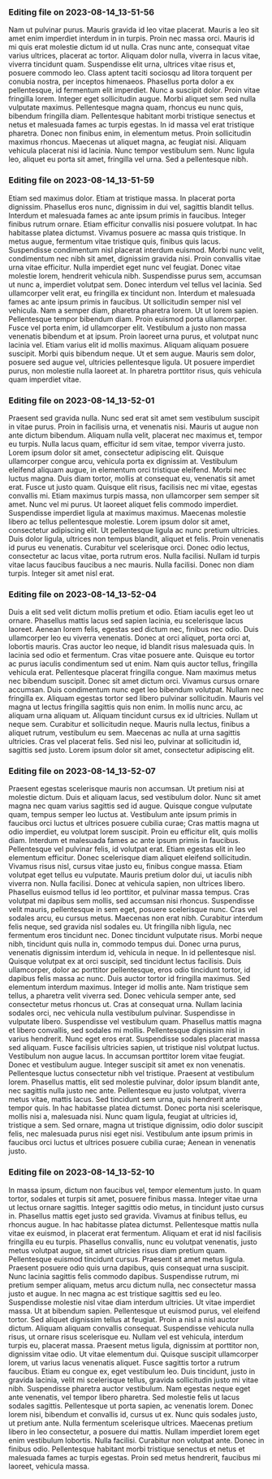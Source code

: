 

### Editing file on 2023-08-14_13-51-56

Nam ut pulvinar purus. Mauris gravida id leo vitae placerat. Mauris a leo sit amet enim imperdiet interdum in in turpis. Proin nec massa orci. Mauris id mi quis erat molestie dictum id ut nulla. Cras nunc ante, consequat vitae varius ultrices, placerat ac tortor. Aliquam dolor nulla, viverra in lacus vitae, viverra tincidunt quam. Suspendisse elit urna, ultrices vitae risus et, posuere commodo leo. Class aptent taciti sociosqu ad litora torquent per conubia nostra, per inceptos himenaeos. Phasellus porta dolor a ex pellentesque, id fermentum elit imperdiet. Nunc a suscipit dolor. Proin vitae fringilla lorem.
Integer eget sollicitudin augue. Morbi aliquet sem sed nulla vulputate maximus. Pellentesque magna quam, rhoncus eu nunc quis, bibendum fringilla diam. Pellentesque habitant morbi tristique senectus et netus et malesuada fames ac turpis egestas. In id massa vel erat tristique pharetra. Donec non finibus enim, in elementum metus. Proin sollicitudin maximus rhoncus. Maecenas ut aliquet magna, ac feugiat nisi. Aliquam vehicula placerat nisi id lacinia. Nunc tempor vestibulum sem. Nunc ligula leo, aliquet eu porta sit amet, fringilla vel urna. Sed a pellentesque nibh.




### Editing file on 2023-08-14_13-51-59

Etiam sed maximus dolor. Etiam at tristique massa. In placerat porta dignissim. Phasellus eros nunc, dignissim in dui vel, sagittis blandit tellus. Interdum et malesuada fames ac ante ipsum primis in faucibus. Integer finibus rutrum ornare. Etiam efficitur convallis nisi posuere volutpat. In hac habitasse platea dictumst. Vivamus posuere ac massa quis tristique. In metus augue, fermentum vitae tristique quis, finibus quis lacus. Suspendisse condimentum nisl placerat interdum euismod. Morbi nunc velit, condimentum nec nibh sit amet, dignissim gravida nisi.
Proin convallis vitae urna vitae efficitur. Nulla imperdiet eget nunc vel feugiat. Donec vitae molestie lorem, hendrerit vehicula nibh. Suspendisse purus sem, accumsan ut nunc a, imperdiet volutpat sem. Donec interdum vel tellus vel lacinia. Sed ullamcorper velit erat, eu fringilla ex tincidunt non. Interdum et malesuada fames ac ante ipsum primis in faucibus. Ut sollicitudin semper nisl vel vehicula. Nam a semper diam, pharetra pharetra lorem.
Ut ut lorem sapien. Pellentesque tempor bibendum diam. Proin euismod porta ullamcorper. Fusce vel porta enim, id ullamcorper elit. Vestibulum a justo non massa venenatis bibendum et at ipsum. Proin laoreet urna purus, et volutpat nunc lacinia vel. Etiam varius elit id mollis maximus. Aliquam aliquam posuere suscipit. Morbi quis bibendum neque. Ut et sem augue. Mauris sem dolor, posuere sed augue vel, ultricies pellentesque ligula. Ut posuere imperdiet purus, non molestie nulla laoreet at. In pharetra porttitor risus, quis vehicula quam imperdiet vitae.




### Editing file on 2023-08-14_13-52-01

Praesent sed gravida nulla. Nunc sed erat sit amet sem vestibulum suscipit in vitae purus. Proin in facilisis urna, et venenatis nisi. Mauris ut augue non ante dictum bibendum. Aliquam nulla velit, placerat nec maximus et, tempor eu turpis. Nulla lacus quam, efficitur id sem vitae, tempor viverra justo. Lorem ipsum dolor sit amet, consectetur adipiscing elit. Quisque ullamcorper congue arcu, vehicula porta ex dignissim at. Vestibulum eleifend aliquam augue, in elementum orci tristique eleifend. Morbi nec luctus magna. Duis diam tortor, mollis at consequat eu, venenatis sit amet erat. Fusce ut justo quam. Quisque elit risus, facilisis nec mi vitae, egestas convallis mi. Etiam maximus turpis massa, non ullamcorper sem semper sit amet. Nunc vel mi purus.
Ut laoreet aliquet felis commodo imperdiet. Suspendisse imperdiet ligula at maximus maximus. Maecenas molestie libero ac tellus pellentesque molestie. Lorem ipsum dolor sit amet, consectetur adipiscing elit. Ut pellentesque ligula ac nunc pretium ultricies. Duis dolor ligula, ultrices non tempus blandit, aliquet et felis. Proin venenatis id purus eu venenatis. Curabitur vel scelerisque orci. Donec odio lectus, consectetur ac lacus vitae, porta rutrum eros. Nulla facilisi. Nullam id turpis vitae lacus faucibus faucibus a nec mauris. Nulla facilisi. Donec non diam turpis. Integer sit amet nisl erat.




### Editing file on 2023-08-14_13-52-04

Duis a elit sed velit dictum mollis pretium et odio. Etiam iaculis eget leo ut ornare. Phasellus mattis lacus sed sapien lacinia, eu scelerisque lacus laoreet. Aenean lorem felis, egestas sed dictum nec, finibus nec odio. Duis ullamcorper leo eu viverra venenatis. Donec at orci aliquet, porta orci at, lobortis mauris. Cras auctor leo neque, id blandit risus malesuada quis.
In lacinia sed odio et fermentum. Cras vitae posuere ante. Quisque eu tortor ac purus iaculis condimentum sed ut enim. Nam quis auctor tellus, fringilla vehicula erat. Pellentesque placerat fringilla congue. Nam maximus metus nec bibendum suscipit. Donec sit amet dictum orci. Vivamus cursus ornare accumsan. Duis condimentum nunc eget leo bibendum volutpat. Nullam nec fringilla ex. Aliquam egestas tortor sed libero pulvinar sollicitudin.
Mauris vel magna ut lectus fringilla sagittis quis non enim. In mollis nunc arcu, ac aliquam urna aliquam ut. Aliquam tincidunt cursus ex id ultricies. Nullam ut neque sem. Curabitur et sollicitudin neque. Mauris nulla lectus, finibus a aliquet rutrum, vestibulum eu sem. Maecenas ac nulla at urna sagittis ultricies. Cras vel placerat felis. Sed nisi leo, pulvinar at sollicitudin id, sagittis sed justo. Lorem ipsum dolor sit amet, consectetur adipiscing elit.




### Editing file on 2023-08-14_13-52-07

Praesent egestas scelerisque mauris non accumsan. Ut pretium nisi at molestie dictum. Duis et aliquam lacus, sed vestibulum dolor. Nunc sit amet magna nec quam varius sagittis sed id augue. Quisque congue vulputate quam, tempus semper leo luctus at. Vestibulum ante ipsum primis in faucibus orci luctus et ultrices posuere cubilia curae; Cras mattis magna ut odio imperdiet, eu volutpat lorem suscipit. Proin eu efficitur elit, quis mollis diam. Interdum et malesuada fames ac ante ipsum primis in faucibus. Pellentesque vel pulvinar felis, id volutpat erat. Etiam egestas elit in leo elementum efficitur. Donec scelerisque diam aliquet eleifend sollicitudin. Vivamus risus nisl, cursus vitae justo eu, finibus congue massa. Etiam volutpat eget tellus eu vulputate. Mauris pretium dolor dui, ut iaculis nibh viverra non. Nulla facilisi.
Donec at vehicula sapien, non ultrices libero. Phasellus euismod tellus id leo porttitor, et pulvinar massa tempus. Cras volutpat mi dapibus sem mollis, sed accumsan nisi rhoncus. Suspendisse velit mauris, pellentesque in sem eget, posuere scelerisque nunc. Cras vel sodales arcu, eu cursus metus. Maecenas non erat nibh. Curabitur interdum felis neque, sed gravida nisl sodales eu. Ut fringilla nibh ligula, nec fermentum eros tincidunt nec. Donec tincidunt vulputate risus. Morbi neque nibh, tincidunt quis nulla in, commodo tempus dui. Donec urna purus, venenatis dignissim interdum id, vehicula in neque. In id pellentesque nisl. Quisque volutpat ex at orci suscipit, sed tincidunt lectus facilisis. Duis ullamcorper, dolor ac porttitor pellentesque, eros odio tincidunt tortor, id dapibus felis massa ac nunc. Duis auctor tortor id fringilla maximus.
Sed elementum interdum maximus. Integer id mollis ante. Nam tristique sem tellus, a pharetra velit viverra sed. Donec vehicula semper ante, sed consectetur metus rhoncus ut. Cras at consequat urna. Nullam lacinia sodales orci, nec vehicula nulla vestibulum pulvinar. Suspendisse in vulputate libero.
Suspendisse vel vestibulum quam. Phasellus mattis magna et libero convallis, sed sodales mi mollis. Pellentesque dignissim nisl in varius hendrerit. Nunc eget eros erat. Suspendisse sodales placerat massa sed aliquam. Fusce facilisis ultricies sapien, ut tristique nisl volutpat luctus. Vestibulum non augue lacus. In accumsan porttitor lorem vitae feugiat.
Donec et vestibulum augue. Integer suscipit sit amet ex non venenatis. Pellentesque luctus consectetur nibh vel tristique. Praesent at vestibulum lorem. Phasellus mattis, elit sed molestie pulvinar, dolor ipsum blandit ante, nec sagittis nulla justo nec ante. Pellentesque eu justo volutpat, viverra metus vitae, mattis lacus. Sed tincidunt sem urna, quis hendrerit ante tempor quis. In hac habitasse platea dictumst. Donec porta nisi scelerisque, mollis nisi a, malesuada nisi. Nunc quam ligula, feugiat at ultricies id, tristique a sem. Sed ornare, magna ut tristique dignissim, odio dolor suscipit felis, nec malesuada purus nisi eget nisi. Vestibulum ante ipsum primis in faucibus orci luctus et ultrices posuere cubilia curae; Aenean in venenatis justo.




### Editing file on 2023-08-14_13-52-10

In massa ipsum, dictum non faucibus vel, tempor elementum justo. In quam tortor, sodales et turpis sit amet, posuere finibus massa. Integer vitae urna ut lectus ornare sagittis. Integer sagittis odio metus, in tincidunt justo cursus in. Phasellus mattis eget justo sed gravida. Vivamus at finibus tellus, eu rhoncus augue. In hac habitasse platea dictumst. Pellentesque mattis nulla vitae ex euismod, in placerat erat fermentum. Aliquam et erat id nisl facilisis fringilla eu eu turpis. Phasellus convallis, nunc eu volutpat venenatis, justo metus volutpat augue, sit amet ultricies risus diam pretium quam. Pellentesque euismod tincidunt cursus. Praesent sit amet metus ligula. Praesent posuere odio quis urna dapibus, quis consequat urna suscipit. Nunc lacinia sagittis felis commodo dapibus.
Suspendisse rutrum, mi pretium semper aliquam, metus arcu dictum nulla, nec consectetur massa justo et augue. In nec magna ac est tristique sagittis sed eu leo. Suspendisse molestie nisl vitae diam interdum ultricies. Ut vitae imperdiet massa. Ut at bibendum sapien. Pellentesque ut euismod purus, vel eleifend tortor. Sed aliquet dignissim tellus at feugiat. Proin a nisl a nisl auctor dictum.
Aliquam aliquam convallis consequat. Suspendisse vehicula nulla risus, ut ornare risus scelerisque eu. Nullam vel est vehicula, interdum turpis eu, placerat massa. Praesent metus ligula, dignissim at porttitor non, dignissim vitae odio. Ut vitae elementum dui. Quisque suscipit ullamcorper lorem, ut varius lacus venenatis aliquet. Fusce sagittis tortor a rutrum faucibus. Etiam eu congue ex, eget vestibulum leo. Duis tincidunt, justo in gravida lacinia, velit mi scelerisque tellus, gravida sollicitudin justo mi vitae nibh. Suspendisse pharetra auctor vestibulum.
Nam egestas neque eget ante venenatis, vel tempor libero pharetra. Sed molestie felis ut lacus sodales sagittis. Pellentesque ut porta sapien, ac venenatis lorem. Donec lorem nisi, bibendum et convallis id, cursus ut ex. Nunc quis sodales justo, ut pretium ante. Nulla fermentum scelerisque ultrices. Maecenas pretium libero in leo consectetur, a posuere dui mattis. Nullam imperdiet lorem eget enim vestibulum lobortis. Nulla facilisi. Curabitur non volutpat ante. Donec in finibus odio. Pellentesque habitant morbi tristique senectus et netus et malesuada fames ac turpis egestas. Proin sed metus hendrerit, faucibus mi laoreet, vehicula massa.


